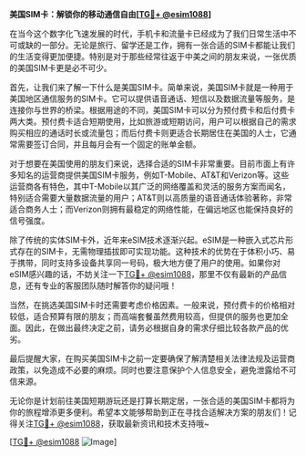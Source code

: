 **美国SIM卡：解锁你的移动通信自由[[TG💪+ @esim1088](https://t.me/s/esim1088)]**

在当今这个数字化飞速发展的时代，手机卡和流量卡已经成为了我们日常生活中不可或缺的一部分。无论是旅行、留学还是工作，拥有一张合适的SIM卡都能让我们的生活变得更加便捷。特别是对于那些经常往返于中美之间的朋友来说，一张优质的美国SIM卡更是必不可少。

首先，让我们来了解一下什么是美国SIM卡。简单来说，美国SIM卡就是一种用于美国地区通信服务的SIM卡。它可以提供语音通话、短信以及数据流量等服务，是连接你与世界的桥梁。根据用途的不同，美国SIM卡可以分为预付费卡和后付费卡两大类。预付费卡适合短期使用，比如旅游或短期访问，用户可以根据自己的需求购买相应的通话时长或流量包；而后付费卡则更适合长期居住在美国的人士，它通常需要签订合同，并且每月会有一个固定的账单金额。

对于想要在美国使用的朋友们来说，选择合适的SIM卡非常重要。目前市面上有许多知名的运营商提供美国SIM卡服务，例如T-Mobile、AT&T和Verizon等。这些运营商各有特色，其中T-Mobile以其广泛的网络覆盖和灵活的服务方案而闻名，特别适合需要大量数据流量的用户；AT&T则以高质量的语音通话体验著称，非常适合商务人士；而Verizon则拥有最稳定的网络性能，在偏远地区也能保持良好的信号强度。

除了传统的实体SIM卡外，近年来eSIM技术逐渐兴起。eSIM是一种嵌入式芯片形式存在的SIM卡，无需物理插拔即可实现功能。这种技术的优势在于体积小巧、易于携带，同时支持多设备共享同一号码，极大地方便了用户的使用。如果你对eSIM感兴趣的话，不妨关注一下[TG💪+ @esim1088](https://t.me/s/esim1088)，那里不仅有最新的产品信息，还有专业的客服团队随时解答你的疑问哦！

当然，在挑选美国SIM卡时还需要考虑价格因素。一般来说，预付费卡的价格相对较低，适合预算有限的朋友；而高端套餐虽然费用较高，但提供的服务也更加全面。因此，在做出最终决定之前，请务必根据自身的需求仔细比较各款产品的优劣。

最后提醒大家，在购买美国SIM卡之前一定要确保了解清楚相关法律法规及运营商政策，以免造成不必要的麻烦。同时也要注意保护个人信息安全，避免泄露给不可信来源。

无论你是计划前往美国短期游玩还是打算长期定居，一张合适的美国SIM卡都将为你的旅程增添更多便利。希望本文能够帮助到正在寻找合适解决方案的朋友们！记得关注[TG💪+ @esim1088](https://t.me/s/esim1088)，获取最新资讯和技术支持哦~

[[TG💪+ @esim1088](https://t.me/s/esim1088) ![Image](https://i.postimg.cc/4NQfJmqS/Snipaste-2025-05-13-00-14-12.png)]